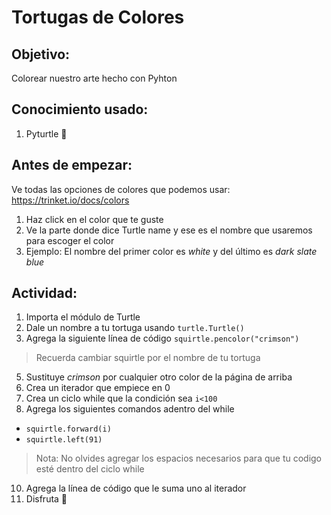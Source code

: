# Tortugas de Colores
## Objetivo: 
Colorear nuestro arte hecho con Pyhton
## Conocimiento usado:
1. Pyturtle :turtle:

## Antes de empezar: 
Ve todas las opciones de colores que podemos usar: https://trinket.io/docs/colors
1. Haz click en el color que te guste
2. Ve la parte donde dice Turtle name y ese es el nombre que usaremos para escoger el color
3. Ejemplo: El nombre del primer color es *white* y del último es *dark slate blue*	

## Actividad:
1. Importa el módulo de Turtle 
2. Dale un nombre a tu tortuga usando ```turtle.Turtle()```
4. Agrega la siguiente línea de código ```squirtle.pencolor("crimson")```
>Recuerda cambiar squirtle por el nombre de tu tortuga
5. Sustituye *crimson* por cualquier otro color de la página de arriba
6. Crea un iterador que empiece en 0 
7. Crea un ciclo while que la condición sea ```i<100```
8. Agrega los siguientes comandos adentro del while 
* ```squirtle.forward(i)```
* ```squirtle.left(91)```
> Nota: No olvides agregar los espacios necesarios para que tu codigo esté dentro del ciclo while
10. Agrega la línea de código que le suma uno al iterador
11. Disfruta :flags:

